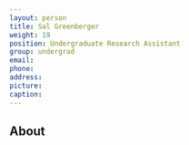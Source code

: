 ```yaml
---
layout: person
title: Sal Greenberger
weight: 19
position: Undergraduate Research Assistant
group: undergrad
email:
phone:
address:
picture:
caption:  
---
```


## About
